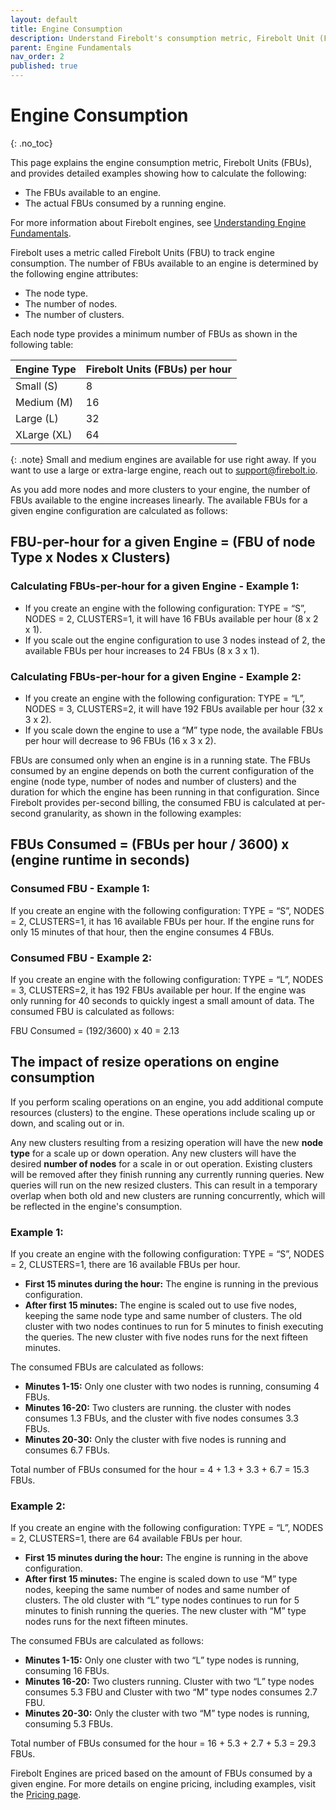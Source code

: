 ```yaml
---
layout: default
title: Engine Consumption
description: Understand Firebolt's consumption metric, Firebolt Unit (FBU), and how to calculate FBU for a given engine configuration.
parent: Engine Fundamentals
nav_order: 2
published: true
---
```

# Engine Consumption
{: .no_toc}

This page explains the engine consumption metric, Firebolt Units (FBUs), and provides detailed examples showing how to calculate the following:

- The FBUs available to an engine.
- The actual FBUs consumed by a running engine.

For more information about Firebolt engines, see [Understanding Engine Fundamentals](../Overview/engine-fundamentals.md).

Firebolt uses a metric called Firebolt Units (FBU) to track engine consumption. The number of FBUs available to an engine is determined by the following engine attributes: 

- The node type.
- The number of nodes.
- The number of clusters.

Each node type provides a minimum number of FBUs as shown in the following table:

|      Engine Type      |  Firebolt Units (FBUs) per hour  |      
| :-------------------- | :------------------------------- | 
|      Small (S)        |              8                   |
|      Medium (M)       |              16                  |
|      Large (L)        |              32                  |
|      XLarge (XL)      |              64                  |

{: .note}
Small and medium engines are available for use right away. If you want to use a large or extra-large engine, reach out to support@firebolt.io.

As you add more nodes and more clusters to your engine, the number of FBUs available to the engine increases linearly. The available FBUs for a given engine configuration are calculated as follows:
 
## FBU-per-hour for a given Engine = (FBU of node Type x Nodes x Clusters)

### Calculating FBUs-per-hour for a given Engine - Example 1:

- If you create an engine with the following configuration: TYPE = “S”, NODES = 2, CLUSTERS=1, it will have 16 FBUs available per hour (8 x 2 x 1). 
- If you scale out the engine configuration to use 3 nodes instead of 2, the available FBUs per hour increases to 24 FBUs (8 x 3 x 1).

### Calculating FBUs-per-hour for a given Engine - Example 2:

- If you create an engine with the following configuration: TYPE = “L”, NODES = 3, CLUSTERS=2, it will have 192 FBUs available per hour (32 x 3 x 2). 
- If you scale down the engine to use a “M” type node, the available FBUs per hour will decrease to 96 FBUs (16 x 3 x 2).

FBUs are consumed only when an engine is in a running state. The FBUs consumed by an engine depends on both the current configuration of the engine (node type, number of nodes and number of clusters) and the duration for which the engine has been running in that configuration. Since Firebolt provides per-second billing, the consumed FBU is calculated at per-second granularity, as shown in the following examples: 

## FBUs Consumed  = (FBUs per hour / 3600) x (engine runtime in seconds)

### Consumed FBU - Example 1:
If you create an engine with the following configuration: TYPE = “S”, NODES = 2, CLUSTERS=1, it has 16 available FBUs per hour. If the engine runs for only 15 minutes of that hour, then the engine consumes 4 FBUs.


### Consumed FBU - Example 2:
If you create an engine with the following configuration: TYPE = “L”, NODES = 3, CLUSTERS=2, it has 192 FBUs available per hour. If the engine was only running for 40 seconds to quickly ingest a small amount of data. The consumed FBU is calculated as follows:

FBU Consumed = (192/3600) x 40 = 2.13 

## The impact of resize operations on engine consumption
If you perform scaling operations on an engine, you add additional compute resources (clusters) to the engine. These operations include scaling up or down, and scaling out or in.
  
Any new clusters resulting from a resizing operation will have the new **node type** for a scale up or down operation. Any new clusters will have the desired **number of nodes** for a scale in or out operation. Existing clusters will be removed after they finish running any currently running queries. New queries will run on the new resized clusters. This can result in a temporary overlap when both old and new clusters are running concurrently, which will be reflected in the engine's consumption.

### Example 1:
If you create an engine with the following configuration: TYPE = “S”, NODES = 2, CLUSTERS=1, there are 16 available FBUs per hour. 

- **First 15 minutes during the hour:**  The engine is running in the previous configuration. <br />
- **After first 15 minutes:** The engine is scaled out to use five nodes, keeping the same node type and same number of clusters. The old cluster with two nodes continues to run for 5 minutes to finish executing the queries. The new cluster with five nodes runs for the next fifteen minutes.

The consumed FBUs are calculated as follows:

- **Minutes 1-15:** Only one cluster with two nodes is running, consuming 4 FBUs.
- **Minutes 16-20:** Two clusters are running. the cluster with nodes consumes 1.3 FBUs, and the cluster with five nodes consumes 3.3 FBUs.
- **Minutes 20-30:** Only the cluster with five nodes is running and consumes 6.7 FBUs.

Total number of FBUs consumed for the hour = 4 + 1.3 + 3.3 + 6.7 = 15.3 FBUs.

### Example 2:
If you create an engine with the following configuration: TYPE = “L”, NODES = 2, CLUSTERS=1, there are 64 available FBUs per hour. 

- **First 15 minutes during the hour:**  The engine is running in the above configuration.
- **After first 15 minutes:** The engine is scaled down to use “M” type nodes, keeping the same number of nodes and same number of clusters. The old cluster with “L” type nodes continues to run for 5 minutes to finish running the queries. The new cluster with “M” type nodes runs for the next fifteen minutes.

The consumed FBUs are calculated as follows:

- **Minutes 1-15:** Only one cluster with two “L” type nodes is running, consuming 16 FBUs.
- **Minutes 16-20:** Two clusters running. Cluster with two “L” type nodes consumes 5.3 FBU and Cluster with two “M” type nodes consumes 2.7 FBU.
- **Minutes 20-30:** Only the cluster with two “M” type nodes is running, consuming 5.3 FBUs.

Total number of FBUs consumed for the hour = 16 + 5.3 + 2.7 + 5.3 = 29.3 FBUs.


Firebolt Engines are priced based on the amount of FBUs consumed by a given engine. For more details on engine pricing, including examples, visit the [Pricing page](https://www.firebolt.io/pricing).
